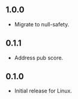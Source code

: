 ## 1.0.0

- Migrate to null-safety.

## 0.1.1

- Address pub score.

## 0.1.0

* Initial release for Linux.
